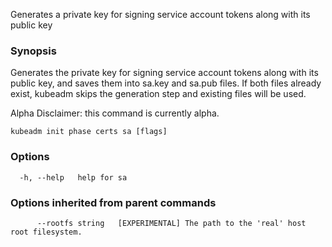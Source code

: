 
Generates a private key for signing service account tokens along with its public key

### Synopsis

Generates the private key for signing service account tokens along with its public key, and saves them into sa.key and sa.pub files. If both files already exist, kubeadm skips the generation step and existing files will be used. 

Alpha Disclaimer: this command is currently alpha.

```
kubeadm init phase certs sa [flags]
```

### Options

```
  -h, --help   help for sa
```

### Options inherited from parent commands

```
      --rootfs string   [EXPERIMENTAL] The path to the 'real' host root filesystem.
```

